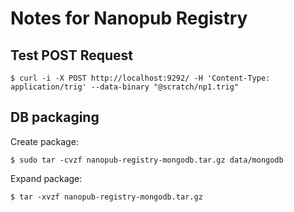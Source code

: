 # Notes for Nanopub Registry

## Test POST Request

    $ curl -i -X POST http://localhost:9292/ -H 'Content-Type: application/trig' --data-binary "@scratch/np1.trig"

## DB packaging

Create package:

    $ sudo tar -cvzf nanopub-registry-mongodb.tar.gz data/mongodb

Expand package:

    $ tar -xvzf nanopub-registry-mongodb.tar.gz
